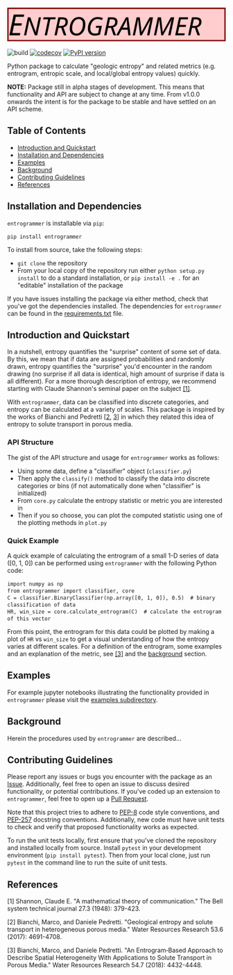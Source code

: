 ![Entrogrammer Logo](/docs/logo.svg)

![build](https://github.com/elbeejay/entrogrammer/workflows/build/badge.svg)
[![codecov](https://codecov.io/gh/elbeejay/entrogrammer/branch/main/graph/badge.svg?token=VLEEKXSINN)](https://codecov.io/gh/elbeejay/entrogrammer)
[![PyPI version](https://badge.fury.io/py/entrogrammer.svg)](https://badge.fury.io/py/entrogrammer)

Python package to calculate "geologic entropy" and related metrics (e.g. entrogram, entropic scale, and local/global entropy values) quickly.

**NOTE:** Package still in alpha stages of development. This means that functionality and API are subject to change at any time. From v1.0.0 onwards the intent is for the package to be stable and have settled on an API scheme.

## Table of Contents
- [Introduction and Quickstart](#introduction-and-quickstart)
- [Installation and Dependencies](#installation-and-dependencies)
- [Examples](#examples)
- [Background](#background)
- [Contributing Guidelines](#contributing-guidelines)
- [References](#references)

## Installation and Dependencies
`entrogrammer` is installable via `pip`:

```
pip install entrogrammer
```

To install from source, take the following steps:

- `git clone` the repository
- From your local copy of the repository run either `python setup.py install` to do a standard installation, or `pip install -e .` for an "editable" installation of the package

If you have issues installing the package via either method, check that you've got the dependencies installed. The dependencies for `entrogrammer` can be found in the [requirements.txt](./requirements.txt) file.

## Introduction and Quickstart
In a nutshell, entropy quantifies the "surprise" content of some set of data. By this, we mean that if data are assigned probabilities and randomly drawn, entropy quantifies the "surprise" you'd encounter in the random drawing (no surprise if all data is identical, high amount of surprise if data is all different). For a more thorough description of entropy, we recommend starting with Claude Shannon's seminal paper on the subject [[1]](#1).

With `entrogrammer`, data can be classified into discrete categories, and entropy can be calculated at a variety of scales. This package is inspired by the works of Bianchi and Pedretti [[2](#2), [3](#3)] in which they related this idea of entropy to solute transport in porous media.

### API Structure
The gist of the API structure and usage for `entrogrammer` works as follows:

- Using some data, define a "classifier" object (`classifier.py`)
- Then apply the `classify()` method to classify the data into discrete categories or bins (if not automatically done when "classifier" is initialized)
- From `core.py` calculate the entropy statistic or metric you are interested in
- Then if you so choose, you can plot the computed statistic using one of the plotting methods in `plot.py`

### Quick Example

A quick example of calculating the entrogram of a small 1-D series of data ([0, 1, 0]) can be performed using `entrogrammer` with the following Python code:

```
import numpy as np
from entrogrammer import classifier, core
C = classifier.BinaryClassifier(np.array([0, 1, 0]), 0.5)  # binary classification of data
HR, win_size = core.calculate_entrogram(C)  # calculate the entrogram of this vector
```

From this point, the entrogram for this data could be plotted by making a plot of `HR` vs `win_size` to get a visual understanding of how the entropy varies at different scales. For a definition of the entrogram, some examples and an explanation of the metric, see [[3]](#3) and the [background](#background) section.

## Examples
For example jupyter notebooks illustrating the functionality provided in `entrogrammer` please visit the [examples subdirectory](./examples).

## Background
Herein the procedures used by `entrogrammer` are described...

## Contributing Guidelines
Please report any issues or bugs you encounter with the package as an [Issue](https://github.com/elbeejay/entrogrammer/issues). Additionally, feel free to open an issue to discuss desired functionality, or potential contributions. If you've coded up an extension to `entrogrammer`, feel free to open up a [Pull Request](https://github.com/elbeejay/entrogrammer/pulls).

Note that this project tries to adhere to [PEP-8](https://www.python.org/dev/peps/pep-0008/) code style conventions, and [PEP-257](https://www.python.org/dev/peps/pep-0257/) docstring conventions. Additionally, new code must have unit tests to check and verify that proposed functionality works as expected.

To run the unit tests locally, first ensure that you've cloned the repository and installed locally from source. Install `pytest` in your development environment (`pip install pytest`). Then from your local clone, just run `pytest` in the command line to run the suite of unit tests.

## References
<a id="1">[1]</a>
Shannon, Claude E. "A mathematical theory of communication." The Bell system technical journal 27.3 (1948): 379-423.

<a id="2">[2]</a>
Bianchi, Marco, and Daniele Pedretti. "Geological entropy and solute transport in heterogeneous porous media." Water Resources Research 53.6 (2017): 4691-4708.

<a id="3">[3]</a>
Bianchi, Marco, and Daniele Pedretti. "An Entrogram‐Based Approach to Describe Spatial Heterogeneity With Applications to Solute Transport in Porous Media." Water Resources Research 54.7 (2018): 4432-4448.
